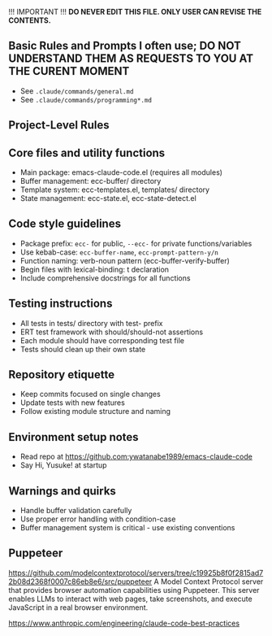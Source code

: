 <!-- ---
!-- Timestamp: 2025-05-08 13:06:48
!-- Author: ywatanabe
!-- File: /home/ywatanabe/.emacs.d/lisp/emacs-claude-code/CLAUDE.md
!-- --- -->

!!! IMPORTANT !!!
**DO NEVER EDIT THIS FILE. ONLY USER CAN REVISE THE CONTENTS.**

## Basic Rules and Prompts I often use; DO NOT UNDERSTAND THEM AS REQUESTS TO YOU AT THE CURENT MOMENT
- See `.claude/commands/general.md`
- See `.claude/commands/programming*.md`

## Project-Level Rules
## Core files and utility functions
- Main package: emacs-claude-code.el (requires all modules)
- Buffer management: ecc-buffer/ directory
- Template system: ecc-templates.el, templates/ directory
- State management: ecc-state.el, ecc-state-detect.el

## Code style guidelines
- Package prefix: `ecc-` for public, `--ecc-` for private functions/variables
- Use kebab-case: `ecc-buffer-name`, `ecc-prompt-pattern-y/n`
- Function naming: verb-noun pattern (ecc-buffer-verify-buffer)
- Begin files with lexical-binding: t declaration
- Include comprehensive docstrings for all functions

## Testing instructions
- All tests in tests/ directory with test- prefix
- ERT test framework with should/should-not assertions
- Each module should have corresponding test file
- Tests should clean up their own state

## Repository etiquette
- Keep commits focused on single changes
- Update tests with new features
- Follow existing module structure and naming

## Environment setup notes
- Read repo at https://github.com:ywatanabe1989/emacs-claude-code
- Say Hi, Yusuke! at startup

## Warnings and quirks
- Handle buffer validation carefully
- Use proper error handling with condition-case
- Buffer management system is critical - use existing conventions

## Puppeteer
https://github.com/modelcontextprotocol/servers/tree/c19925b8f0f2815ad72b08d2368f0007c86eb8e6/src/puppeteer
A Model Context Protocol server that provides browser automation capabilities using Puppeteer. This server enables LLMs to interact with web pages, take screenshots, and execute JavaScript in a real browser environment.


https://www.anthropic.com/engineering/claude-code-best-practices

<!-- EOF -->